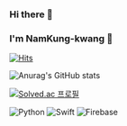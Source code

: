 ### Hi there 👋
### I'm NamKung-kwang 🤵

[![Hits](https://hits.seeyoufarm.com/api/count/incr/badge.svg?url=https%3A%2F%2Fgithub.com%2Fngj1014%2Fngj1014.git&count_bg=%2380C6E4&title_bg=%2382EE09&icon=&icon_color=%23E7E7E7&title=hits&edge_flat=false)](https://hits.seeyoufarm.com)


![Anurag's GitHub stats](https://github-readme-stats.vercel.app/api?username=ngj1014&theme=tokyonight&show_icons=true)

[![Solved.ac
프로필](http://mazassumnida.wtf/api/v2/generate_badge?boj=ngj1014)](https://solved.ac/ngj1014)

![Python](https://img.shields.io/badge/Python-3776AB.svg?&style=for-the-badge&logo=Python&logoColor=white)
![Swift](https://img.shields.io/badge/Swift-F05138.svg?&style=for-the-badge&logo=Swift&logoColor=white)
![Firebase](https://img.shields.io/badge/Firebase-FFCA28.svg?&style=for-the-badge&logo=Firebase&logoColor=white)

